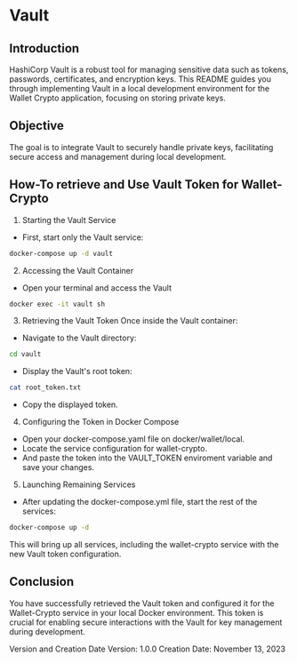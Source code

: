 # Vault

## Introduction
HashiCorp Vault is a robust tool for managing sensitive data such as tokens, passwords, certificates, and encryption keys. This README guides you through implementing Vault in a local development environment for the Wallet Crypto application, focusing on storing private keys.

## Objective
The goal is to integrate Vault to securely handle private keys, facilitating secure access and management during local development.

## How-To retrieve and Use Vault Token for Wallet-Crypto
1. Starting the Vault Service
- First, start only the Vault service:
```sh
docker-compose up -d vault
```
2. Accessing the Vault Container
- Open your terminal and access the Vault
```sh
docker exec -it vault sh
```
3. Retrieving the Vault Token
Once inside the Vault container:
- Navigate to the Vault directory:
```sh
cd vault
```
- Display the Vault's root token:
```sh
cat root_token.txt
```
- Copy the displayed token.

4. Configuring the Token in Docker Compose
- Open your docker-compose.yaml file on docker/wallet/local.
- Locate the service configuration for wallet-crypto.
- And paste the token into the VAULT_TOKEN enviroment variable and save your changes.

5. Launching Remaining Services
- After updating the docker-compose.yml file, start the rest of the services:
```sh
docker-compose up -d
```
This will bring up all services, including the wallet-crypto service with the new Vault token configuration.

## Conclusion
You have successfully retrieved the Vault token and configured it for the Wallet-Crypto service in your local Docker environment. This token is crucial for enabling secure interactions with the Vault for key management during development.

Version and Creation Date
Version: 1.0.0
Creation Date: November 13, 2023